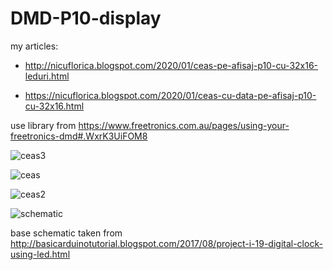 # DMD-P10-display

my articles:

- http://nicuflorica.blogspot.com/2020/01/ceas-pe-afisaj-p10-cu-32x16-leduri.html

- https://nicuflorica.blogspot.com/2020/01/ceas-cu-data-pe-afisaj-p10-cu-32x16.html


use library from https://www.freetronics.com.au/pages/using-your-freetronics-dmd#.WxrK3UiFOM8

![ceas3](https://1.bp.blogspot.com/-RRbPAMvk4WE/XhTeEcKNGlI/AAAAAAAAbJ8/JHZ3KpLZrKkVWpyYyLEB-EYDxjt6FOsQwCLcBGAsYHQ/s1600/IMG_20200107_213142.jpg)

![ceas](https://1.bp.blogspot.com/-aQfWVCsqM24/XhCJr2MqVPI/AAAAAAAAbGM/ys0UjGkwSa8wAdYy9bK-74kI79RB2tE9ACLcBGAsYHQ/s1600/IMG_20200103_231948.jpg)

![ceas2](https://1.bp.blogspot.com/-elVGgXT3bkU/XhG34P--C6I/AAAAAAAAbJY/pUGg0eF9N5A5bgFmKMzXpPK9RYIJs6sBgCLcBGAsYHQ/s1600/IMG_20200105_121425.jpg)

![schematic](https://1.bp.blogspot.com/-H_Eiyznd8UU/XhGzxGf3r0I/AAAAAAAAbJE/L_kHlt3UqnEHtE6KqvL18CAgLx--tZYLQCLcBGAsYHQ/s1600/Project%2B19_2.jpg)

base schematic taken from http://basicarduinotutorial.blogspot.com/2017/08/project-i-19-digital-clock-using-led.html

